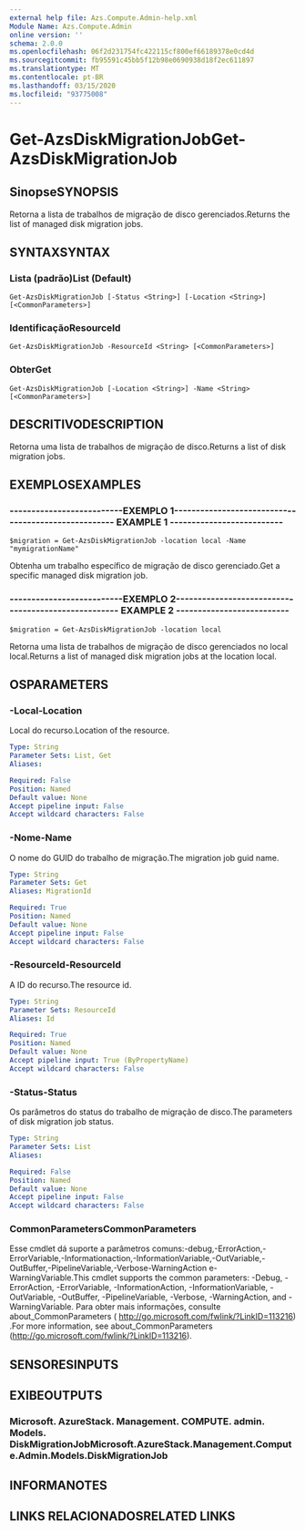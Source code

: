 ```yaml
---
external help file: Azs.Compute.Admin-help.xml
Module Name: Azs.Compute.Admin
online version: ''
schema: 2.0.0
ms.openlocfilehash: 06f2d231754fc422115cf800ef66189378e0cd4d
ms.sourcegitcommit: fb95591c45bb5f12b98e0690938d18f2ec611897
ms.translationtype: MT
ms.contentlocale: pt-BR
ms.lasthandoff: 03/15/2020
ms.locfileid: "93775008"
---
```

# <span data-ttu-id="0e7f6-101">Get-AzsDiskMigrationJob</span><span class="sxs-lookup"><span data-stu-id="0e7f6-101">Get-AzsDiskMigrationJob</span></span>

## <span data-ttu-id="0e7f6-102">Sinopse</span><span class="sxs-lookup"><span data-stu-id="0e7f6-102">SYNOPSIS</span></span>
<span data-ttu-id="0e7f6-103">Retorna a lista de trabalhos de migração de disco gerenciados.</span><span class="sxs-lookup"><span data-stu-id="0e7f6-103">Returns the list of managed disk migration jobs.</span></span>

## <span data-ttu-id="0e7f6-104">SYNTAX</span><span class="sxs-lookup"><span data-stu-id="0e7f6-104">SYNTAX</span></span>

### <span data-ttu-id="0e7f6-105">Lista (padrão)</span><span class="sxs-lookup"><span data-stu-id="0e7f6-105">List (Default)</span></span>
```
Get-AzsDiskMigrationJob [-Status <String>] [-Location <String>] [<CommonParameters>]
```

### <span data-ttu-id="0e7f6-106">Identificação</span><span class="sxs-lookup"><span data-stu-id="0e7f6-106">ResourceId</span></span>
```
Get-AzsDiskMigrationJob -ResourceId <String> [<CommonParameters>]
```

### <span data-ttu-id="0e7f6-107">Obter</span><span class="sxs-lookup"><span data-stu-id="0e7f6-107">Get</span></span>
```
Get-AzsDiskMigrationJob [-Location <String>] -Name <String> [<CommonParameters>]
```

## <span data-ttu-id="0e7f6-108">DESCRITIVO</span><span class="sxs-lookup"><span data-stu-id="0e7f6-108">DESCRIPTION</span></span>
<span data-ttu-id="0e7f6-109">Retorna uma lista de trabalhos de migração de disco.</span><span class="sxs-lookup"><span data-stu-id="0e7f6-109">Returns a list of disk migration jobs.</span></span>

## <span data-ttu-id="0e7f6-110">EXEMPLOS</span><span class="sxs-lookup"><span data-stu-id="0e7f6-110">EXAMPLES</span></span>

### <span data-ttu-id="0e7f6-111">--------------------------EXEMPLO 1--------------------------</span><span class="sxs-lookup"><span data-stu-id="0e7f6-111">-------------------------- EXAMPLE 1 --------------------------</span></span>
```
$migration = Get-AzsDiskMigrationJob -location local -Name "mymigrationName"
```

<span data-ttu-id="0e7f6-112">Obtenha um trabalho específico de migração de disco gerenciado.</span><span class="sxs-lookup"><span data-stu-id="0e7f6-112">Get a specific managed disk migration job.</span></span>

### <span data-ttu-id="0e7f6-113">--------------------------EXEMPLO 2--------------------------</span><span class="sxs-lookup"><span data-stu-id="0e7f6-113">-------------------------- EXAMPLE 2 --------------------------</span></span>
```
$migration = Get-AzsDiskMigrationJob -location local
```

<span data-ttu-id="0e7f6-114">Retorna uma lista de trabalhos de migração de disco gerenciados no local local.</span><span class="sxs-lookup"><span data-stu-id="0e7f6-114">Returns a list of managed disk migration jobs at the location local.</span></span>

## <span data-ttu-id="0e7f6-115">OS</span><span class="sxs-lookup"><span data-stu-id="0e7f6-115">PARAMETERS</span></span>

### <span data-ttu-id="0e7f6-116">-Local</span><span class="sxs-lookup"><span data-stu-id="0e7f6-116">-Location</span></span>
<span data-ttu-id="0e7f6-117">Local do recurso.</span><span class="sxs-lookup"><span data-stu-id="0e7f6-117">Location of the resource.</span></span>

```yaml
Type: String
Parameter Sets: List, Get
Aliases: 

Required: False
Position: Named
Default value: None
Accept pipeline input: False
Accept wildcard characters: False
```

### <span data-ttu-id="0e7f6-118">-Nome</span><span class="sxs-lookup"><span data-stu-id="0e7f6-118">-Name</span></span>
<span data-ttu-id="0e7f6-119">O nome do GUID do trabalho de migração.</span><span class="sxs-lookup"><span data-stu-id="0e7f6-119">The migration job guid name.</span></span>

```yaml
Type: String
Parameter Sets: Get
Aliases: MigrationId

Required: True
Position: Named
Default value: None
Accept pipeline input: False
Accept wildcard characters: False
```

### <span data-ttu-id="0e7f6-120">-ResourceId</span><span class="sxs-lookup"><span data-stu-id="0e7f6-120">-ResourceId</span></span>
<span data-ttu-id="0e7f6-121">A ID do recurso.</span><span class="sxs-lookup"><span data-stu-id="0e7f6-121">The resource id.</span></span>

```yaml
Type: String
Parameter Sets: ResourceId
Aliases: Id

Required: True
Position: Named
Default value: None
Accept pipeline input: True (ByPropertyName)
Accept wildcard characters: False
```

### <span data-ttu-id="0e7f6-122">-Status</span><span class="sxs-lookup"><span data-stu-id="0e7f6-122">-Status</span></span>
<span data-ttu-id="0e7f6-123">Os parâmetros do status do trabalho de migração de disco.</span><span class="sxs-lookup"><span data-stu-id="0e7f6-123">The parameters of disk migration job status.</span></span>

```yaml
Type: String
Parameter Sets: List
Aliases: 

Required: False
Position: Named
Default value: None
Accept pipeline input: False
Accept wildcard characters: False
```

### <span data-ttu-id="0e7f6-124">CommonParameters</span><span class="sxs-lookup"><span data-stu-id="0e7f6-124">CommonParameters</span></span>
<span data-ttu-id="0e7f6-125">Esse cmdlet dá suporte a parâmetros comuns:-debug,-ErrorAction,-ErrorVariable,-Informationaction,-InformationVariable,-OutVariable,-OutBuffer,-PipelineVariable,-Verbose-WarningAction e-WarningVariable.</span><span class="sxs-lookup"><span data-stu-id="0e7f6-125">This cmdlet supports the common parameters: -Debug, -ErrorAction, -ErrorVariable, -InformationAction, -InformationVariable, -OutVariable, -OutBuffer, -PipelineVariable, -Verbose, -WarningAction, and -WarningVariable.</span></span> <span data-ttu-id="0e7f6-126">Para obter mais informações, consulte about_CommonParameters ( http://go.microsoft.com/fwlink/?LinkID=113216) .</span><span class="sxs-lookup"><span data-stu-id="0e7f6-126">For more information, see about_CommonParameters (http://go.microsoft.com/fwlink/?LinkID=113216).</span></span>

## <span data-ttu-id="0e7f6-127">SENSORES</span><span class="sxs-lookup"><span data-stu-id="0e7f6-127">INPUTS</span></span>

## <span data-ttu-id="0e7f6-128">EXIBE</span><span class="sxs-lookup"><span data-stu-id="0e7f6-128">OUTPUTS</span></span>

### <span data-ttu-id="0e7f6-129">Microsoft. AzureStack. Management. COMPUTE. admin. Models. DiskMigrationJob</span><span class="sxs-lookup"><span data-stu-id="0e7f6-129">Microsoft.AzureStack.Management.Compute.Admin.Models.DiskMigrationJob</span></span>

## <span data-ttu-id="0e7f6-130">INFORMA</span><span class="sxs-lookup"><span data-stu-id="0e7f6-130">NOTES</span></span>

## <span data-ttu-id="0e7f6-131">LINKS RELACIONADOS</span><span class="sxs-lookup"><span data-stu-id="0e7f6-131">RELATED LINKS</span></span>

